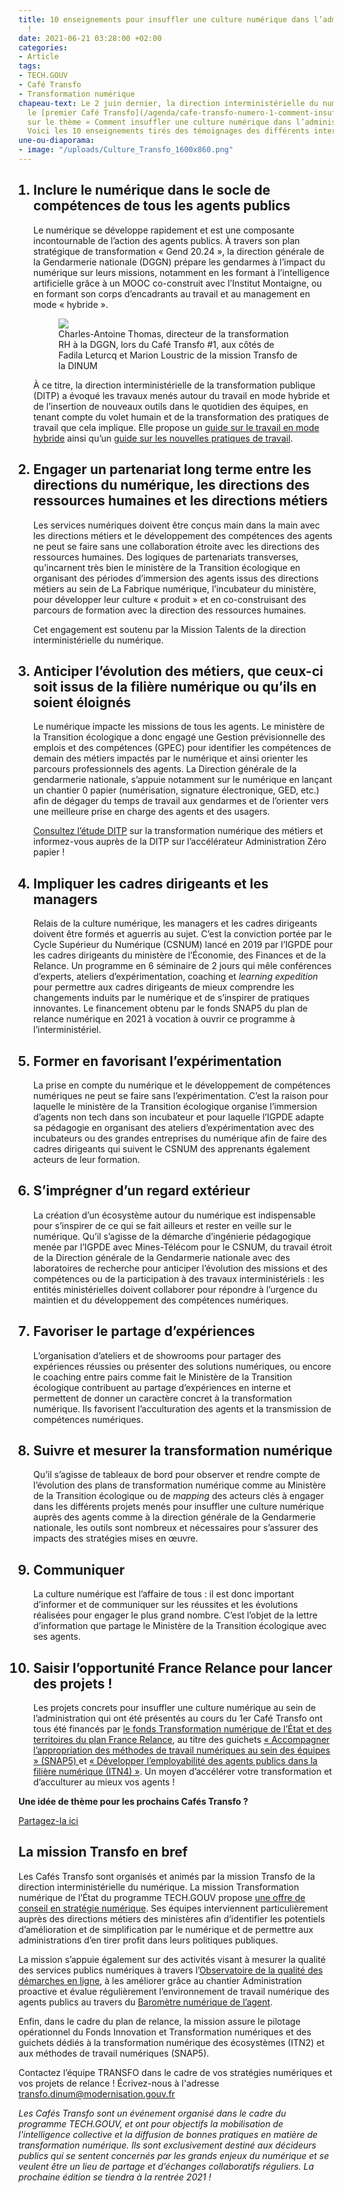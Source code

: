 ```yaml
---
title: 10 enseignements pour insuffler une culture numérique dans l’administration
  !
date: 2021-06-21 03:28:00 +02:00
categories:
- Article
tags:
- TECH.GOUV
- Café Transfo
- Transformation numérique
chapeau-text: Le 2 juin dernier, la direction interministérielle du numérique a organisé
  le [premier Café Transfo](/agenda/cafe-transfo-numero-1-comment-insuffler-une-culture-numerique-dans-ladministration/)
  sur le thème « Comment insuffler une culture numérique dans l’administration ? ».
  Voici les 10 enseignements tirés des témoignages des différents intervenants.
une-ou-diaporama:
- image: "/uploads/Culture_Transfo_1600x860.png"
---
```


<ol><h2><li>Inclure le numérique dans le socle de compétences de tous les agents publics</li></h2>

Le numérique se développe rapidement et est une composante incontournable de l’action des agents publics. À travers son plan stratégique de transformation « Gend 20.24 », la direction générale de la Gendarmerie nationale (DGGN) prépare les gendarmes à l’impact du numérique sur leurs missions, notamment en les formant à l’intelligence artificielle grâce à un MOOC co-construit avec l’Institut Montaigne, ou en formant son corps d’encadrants au travail et au management en mode « hybride ».
<figure class='image-center' style='width: 80%;'>
<img src="/uploads/CafeTransfo1-800px.png"/>
<figcaption>Charles-Antoine Thomas, directeur de la transformation RH à la DGGN, lors du Café Transfo #1, aux côtés de Fadila Leturcq et Marion Loustric de la mission Transfo de la DINUM</figcaption></figure>
À ce titre, la direction interministérielle de la transformation publique (DITP) a évoqué les travaux menés autour du travail en mode hybride et de l’insertion de nouveaux outils dans le quotidien des équipes, en tenant compte du volet humain et de la transformation des pratiques de travail que cela implique. Elle propose un <a href="https://www.modernisation.gouv.fr/home/guide-teletravail-et-presentiel" alt="guide sur le travail en mode hybride - Lien externe">guide sur le travail en mode hybride</a> ainsi qu’un <a href="https://www.modernisation.gouv.fr/actualites/recueil-sur-les-nouvelles-pratiques-de-travail-animation-du-collectif-transversalite-renforcement-de-lefficacite-initier-un-changement-durable-dans-la-fonction-publique" alt="guide sur les nouvelles pratiques de travail - Lien externe">guide sur les nouvelles pratiques de travail</a>.

<h2><li>Engager un partenariat long terme entre les directions du numérique, les directions des ressources humaines et les directions métiers</li></h2>

Les services numériques doivent être conçus main dans la main avec les directions métiers et le développement des compétences des agents ne peut se faire sans une collaboration étroite avec les directions des ressources humaines. Des logiques de partenariats transverses, qu’incarnent très bien le ministère de la Transition écologique en organisant des périodes d’immersion des agents issus des directions métiers au sein de La Fabrique numérique, l’incubateur du ministère, pour développer leur culture « produit » et en co-construisant des parcours de formation avec la direction des ressources humaines.

Cet engagement est soutenu par la Mission Talents de la direction interministérielle du numérique.

<h2><li>Anticiper l’évolution des métiers, que ceux-ci soit issus de la filière numérique ou qu’ils en soient éloignés</li></h2>

Le numérique impacte les missions de tous les agents. Le ministère de la Transition écologique a donc engagé une Gestion prévisionnelle des emplois et des compétences (GPEC) pour identifier les compétences de demain des métiers impactés par le numérique et ainsi orienter les parcours professionnels des agents. La Direction générale de la gendarmerie nationale, s’appuie notamment sur le numérique en lançant un chantier 0 papier (numérisation, signature électronique, GED, etc.) afin de dégager du temps de travail aux gendarmes et de l’orienter vers une meilleure prise en charge des agents et des usagers.

[Consultez l’étude DITP](https://www.modernisation.gouv.fr/etudes-et-referentiels/numerique-et-transformation-des-metiers-publics-quelles-perspectives-0) sur la transformation numérique des métiers et informez-vous auprès de la DITP sur l’accélérateur Administration Zéro papier !

<h2><li>Impliquer les cadres dirigeants et les managers</li></h2>

Relais de la culture numérique, les managers et les cadres dirigeants doivent être formés et aguerris au sujet. C’est la conviction portée par le Cycle Supérieur du Numérique (CSNUM) lancé en 2019 par l’IGPDE pour les cadres dirigeants du ministère de l’Économie, des Finances et de la Relance. Un programme en 6 séminaire de 2 jours qui mêle conférences d’experts, ateliers d’expérimentation, coaching et <i><span lang="en">learning expedition</span></i> pour permettre aux cadres dirigeants de mieux comprendre les changements induits par le numérique et de s’inspirer de pratiques innovantes. Le financement obtenu par le fonds SNAP5 du plan de relance numérique en 2021 à vocation à ouvrir ce programme à l’interministériel.

<h2><li>Former en favorisant l’expérimentation</li></h2>

La prise en compte du numérique et le développement de compétences numériques ne peut se faire sans l’expérimentation. C’est la raison pour laquelle le ministère de la Transition écologique organise l’immersion d’agents non tech dans son incubateur et pour laquelle l’IGPDE adapte sa pédagogie en organisant des ateliers d’expérimentation avec des incubateurs ou des grandes entreprises du numérique afin de faire des cadres dirigeants qui suivent le CSNUM des apprenants également acteurs de leur formation.

<h2><li>S’imprégner d’un regard extérieur</li></h2>

La création d’un écosystème autour du numérique est indispensable pour s’inspirer de ce qui se fait ailleurs et rester en veille sur le numérique. Qu’il s’agisse de la démarche d’ingénierie pédagogique menée par l’IGPDE avec Mines-Télécom pour le CSNUM, du travail étroit de la Direction générale de la Gendarmerie nationale avec des laboratoires de recherche pour anticiper l’évolution des missions et des compétences ou de la participation à des travaux interministériels : les entités ministérielles doivent collaborer pour répondre à l’urgence du maintien et du développement des compétences numériques.

<h2><li>Favoriser le partage d’expériences</li></h2>

L’organisation d’ateliers et de showrooms pour partager des expériences réussies ou présenter des solutions numériques, ou encore le coaching entre pairs comme fait le Ministère de la Transition écologique contribuent au partage d’expériences en interne et permettent de donner un caractère concret à la transformation numérique. Ils favorisent l’acculturation des agents et la transmission de compétences numériques.

<h2><li>Suivre et mesurer la transformation numérique</li></h2>

Qu’il s’agisse de tableaux de bord pour observer et rendre compte de l’évolution des plans de transformation numérique comme au Ministère de la Transition écologique ou de <i><span lang="en">mapping</span></i> des acteurs clés à engager dans les différents projets menés pour insuffler une culture numérique auprès des agents comme à la direction générale de la Gendarmerie nationale, les outils sont nombreux et nécessaires pour s’assurer des impacts des stratégies mises en œuvre.

<h2><li>Communiquer</li></h2>

La culture numérique est l’affaire de tous : il est donc important d’informer et de communiquer sur les réussites et les évolutions réalisées pour engager le plus grand nombre. C’est l’objet de la lettre d’information que partage le Ministère de la Transition écologique avec ses agents.

<h2><li>Saisir l’opportunité France Relance pour lancer des projets !</li></h2>

Les projets concrets pour insuffler une culture numérique au sein de l’administration qui ont été présentés au cours du 1er Café Transfo ont tous été financés par <a href="https://france-relance.transformation.gouv.fr/" alt="le fonds Transformation numérique de l’État et des territoires du plan France Relance - Lien externe">le fonds Transformation numérique de l’État et des territoires du plan France Relance</a>, au titre des guichets <a href="https://france-relance.transformation.gouv.fr/b07b-accompagner-lappropriation-des-methodes-de-tr" alt="Accompagner l’appropriation des méthodes de travail numériques au sein des équipes (SNAP5) - Lien externe">« Accompagner l’appropriation des méthodes de travail numériques au sein des équipes » (SNAP5) </a> et <a href="https://france-relance.transformation.gouv.fr/508d-developper-lemployabilite-des-agents-publics-" alt="Développer l’employabilité des agents publics dans la filière numérique (ITN4) - Lien externe">« Développer l’employabilité des agents publics dans la filière numérique (ITN4) »</a>. Un moyen d’accélérer votre transformation et d’acculturer au mieux vos agents !
<br>
</ol>

<div class="text-center"><b>Une idée de thème pour les prochains Cafés Transfo ?</b></div> 
<div class="lien-important"><p><a href="https://app.klaxoon.com/join/YHTYNWA" alt="Partagez-la ici - Lien externe">Partagez-la ici</a></p></div>


<div class="noir encadre">
<h2>La mission Transfo en bref</h2>
<p>Les Cafés Transfo sont organisés et animés par la mission Transfo de la direction interministérielle du numérique.
La mission Transformation numérique de l’État du programme TECH.GOUV propose <a href="https://www.numerique.gouv.fr/services/conseil-strategie-transformation-numerique/" alt="une offre de conseil en stratégie numérique - Lien externe">une offre de conseil en stratégie numérique</a>. Ses équipes interviennent particulièrement auprès des directions métiers des ministères afin d’identifier les potentiels d’amélioration et de simplification par le numérique et de permettre aux administrations d’en tirer profit dans leurs politiques publiques.</p>

<p>La mission s’appuie également sur des activités visant à mesurer la qualité des services publics numériques à travers l’<a href="https://observatoire.numerique.gouv.fr/">Observatoire de la qualité des démarches en ligne</a>, à les améliorer grâce au chantier Administration proactive et évalue régulièrement l’environnement de travail numérique des agents publics au travers du <a href="/actualites/barometre-numerique-agent-2020/">Baromètre numérique de l’agent</a>.</p>

<p>Enfin, dans le cadre du plan de relance, la mission assure le pilotage opérationnel du Fonds Innovation et Transformation numériques et des guichets dédiés à la transformation numérique des écosystèmes (ITN2) et aux méthodes de travail numériques (SNAP5).</p>

Contactez l’équipe TRANSFO dans le cadre de vos stratégies numériques et vos projets de relance ! Écrivez-nous à l'adresse <a href="mailto:transfo.dinum@modernisation.gouv.fr">transfo.dinum@modernisation.gouv.fr</a>

*Les Cafés Transfo sont un événement organisé dans le cadre du programme TECH.GOUV, et ont pour objectifs la mobilisation de l'intelligence collective et la diffusion de bonnes pratiques en matière de transformation numérique. Ils sont exclusivement destiné aux décideurs publics qui se sentent concernés par les grands enjeux du numérique et se veulent être un lieu de partage et d’échanges collaboratifs réguliers. La prochaine édition se tiendra à la rentrée 2021 !*